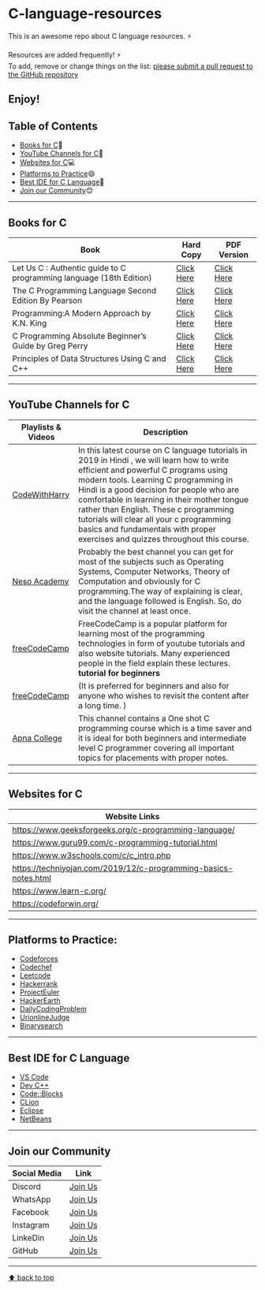 # C-language-resources
This is an awesome repo about C language resources. ⚡

Resources are added frequently! ⚡
<br>To add, remove or change things on the list:
[please submit a pull request to the GitHub repository](https://github.com/Resourcio-Community/C-language-resources/)

Enjoy!
---
## Table of Contents
- [Books for C](#books-for-c):blue_book:
- [YouTube Channels for C](#youtube-channels-for-c):incoming_envelope:
- [Websites for C](#websites-for-c):computer:
- [Platforms to Practice](#platforms-to-practice):smile:
- [Best IDE for C Language](#best-ide-for-c-language):rose:
- [Join our Community](#join-our-community):blush:
---
## Books for C
| Book | Hard Copy | PDF Version |
| ---- | --------- | ----------- |
| Let Us C : Authentic guide to C programming language (18th Edition) | [Click Here](https://amzn.eu/d/f6ulmeX) | [Click Here](https://drive.google.com/file/d/1OyiusTb3ZF9LUCbnNyjzpXjV3T-jB5wn/view?usp=drivesdk) |
| The C Programming Language Second Edition By Pearson | [Click Here](https://amzn.eu/d/dV8Tx64) | [Click Here](https://www.pdfdrive.com/download.pdf?id=156763132&h=5013a19e2b20b82d104bae34ac7e5320&u=cache&ext=pdf) |
| Programming:A Modern Approach by K.N. King | [Click Here](https://amzn.eu/d/bE4Q9e0) | [Click Here](https://www.pdfdrive.com/download.pdf?id=184001952&h=8da872e974d71a3da307f439dc269560&u=cache&ext=pdf) |
| C Programming Absolute Beginner’s Guide by Greg Perry | [Click Here](https://amzn.eu/d/frmeJRr) | [Click Here](https://www.pdfdrive.com/download.pdf?id=200335395&h=7df96b6eed99b2cf3e896d20a362c116&u=cache&ext=pdf) |
| Principles of Data Structures Using C and C++ | [Click Here](https://amzn.eu/d/e7aIsYg) | [Click Here]( https://kiransrinivas.files.wordpress.com/2012/05/principles-of-data-structures-using-c-and-c-v-das-new-age-2008-bbs.pdf) |
---
## YouTube Channels for C
| Playlists & Videos | Description |
| -------------------| ----------- |
| [CodeWithHarry](https://www.youtube.com/watch?v=7Dh73z3icd8&list=PLu0W_9lII9aiXlHcLx-mDH1Qul38wD3aR) | In this latest course on C language tutorials in 2019 in Hindi , we will learn how to write efficient and powerful C programs using modern tools. Learning C programming in Hindi is a good decision for people who are comfortable in learning in their mother tongue rather than English. These c programming tutorials will clear all your c programming basics and fundamentals with proper exercises and quizzes throughout this course. |
| [Neso Academy](https://www.youtube.com/watch?v=rLf3jnHxSmU&list=PLBlnK6fEyqRggZZgYpPMUxdY1CYkZtARR) | Probably the best channel you can get for most of the subjects such as Operating Systems, Computer Networks, Theory of Computation and obviously for C programming.The way of explaining is clear, and the language followed is English. So, do visit the channel at least once. |
| [freeCodeCamp](https://www.youtube.com/watch?v=KJgsSFOSQv0) | FreeCodeCamp is a popular platform for learning most of the programming technologies in form of youtube tutorials and also website tutorials. Many experienced people in the field explain these lectures.  **tutorial for beginners**|
| [freeCodeCamp](https://www.youtube.com/watch?v=j-_s8f5K30I) | (It is preferred for beginners and also for anyone who wishes to revisit the content after a long time. ) |
| [Apna College](https://www.youtube.com/watch?v=irqbmMNs2Bo) | This channel contains a One shot C programming course which is a time saver and it is ideal for both beginners and intermediate level C programmer covering all important topics for placements with proper notes. |
---
## Websites for C
| Website Links |
| ------------- |
| https://www.geeksforgeeks.org/c-programming-language/ |
| https://www.guru99.com/c-programming-tutorial.html |
| https://www.w3schools.com/c/c_intro.php |
| https://techniyojan.com/2019/12/c-programming-basics-notes.html |
| https://www.learn-c.org/ |
| https://codeforwin.org/ |
---
## Platforms to Practice: 
- [Codeforces](http://codeforces.com/contests)
- [Codechef](https://www.codechef.com)
- [Leetcode](https://leetcode.com)
- [Hackerrank](https://www.hackerrank.com/dashboard)
- [ProjectEuler](https://projecteuler.net/archives)
- [HackerEarth](https://www.hackerearth.com/challenges/)
- [DailyCodingProblem](https://www.dailycodingproblem.com)
- [UrionlineJudge](https://www.urionlinejudge.com.br/judge/en/login)
- [Binarysearch](https://binarysearch.com/)
---
## Best IDE for C Language
- [VS Code](https://code.visualstudio.com/)
- [Dev C++](https://www.bloodshed.net/)
- [Code::Blocks](http://www.codeblocks.org/downloads/binaries/)
- [CLion](https://www.jetbrains.com/clion/download/#section=windows)
- [Eclipse](https://www.eclipse.org/downloads/packages/release/kepler/sr2/eclipse-ide-cc-developers)
- [NetBeans](https://netbeans.apache.org/download/index.html)
---
## Join our Community
| Social Media | Link |
| ------------ | ---- |
| Discord | [Join Us](https://discord.gg/j2cMDF6Dtx) |
| WhatsApp | [Join Us](https://chat.whatsapp.com/Km6AX9di04ZLIpFEcXTiNK) |
| Facebook | [Join Us](https://www.facebook.com/profile.php?id=100088472180461) |
| Instagram | [Join Us](https://www.instagram.com/resourciocommunity22/) |
| LinkeDin | [Join Us](https://www.linkedin.com/in/resourcio-community22/) |
| GitHub | [Join Us](https://github.com/Resourcio-Community) |
---
[⬆ back to top](#table-of-contents)
